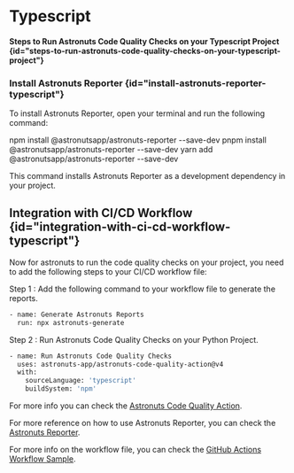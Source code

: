 # Typescript

#### Steps to Run Astronuts Code Quality Checks on your Typescript Project {id="steps-to-run-astronuts-code-quality-checks-on-your-typescript-project"}

### Install Astronuts Reporter {id="install-astronuts-reporter-typescript"}

To install Astronuts Reporter, open your terminal and run the following command:

<tabs>
    <tab id="npm-install" title="npm">
        <code-block lang="bash">
            npm install @astronutsapp/astronuts-reporter --save-dev
        </code-block>
    </tab>
    <tab id="pnpm-install" title="pnpm">
        <code-block lang="bash">
            pnpm install @astronutsapp/astronuts-reporter --save-dev
        </code-block>
    </tab>
    <tab id="yarn-install" title="yarn">
        <code-block lang="bash">
            yarn add @astronutsapp/astronuts-reporter --save-dev
        </code-block>
    </tab>
</tabs>

This command installs Astronuts Reporter as a development dependency in your project.

## Integration with CI/CD Workflow {id="integration-with-ci-cd-workflow-typescript"}

Now for astronuts to run the code quality checks on your project, you need to add the following steps to your CI/CD
workflow file:

Step 1 : Add the following command to your workflow file to generate the reports.

```bash
- name: Generate Astronuts Reports
  run: npx astronuts-generate
```

Step 2 : Run Astronuts Code Quality Checks on your Python Project.

```bash
- name: Run Astronuts Code Quality Checks
  uses: astronuts-app/astronuts-code-quality-action@v4
  with:
    sourceLanguage: 'typescript'
    buildSystem: 'npm'
```

For more info you can check
the [Astronuts Code Quality Action](https://github.com/marketplace/actions/astronuts-code-quality-action).

For more reference on how to use Astronuts Reporter, you can check
the [Astronuts Reporter](https://www.npmjs.com/package/@astronutsapp/astronuts-reporter).

For more info on the workflow file, you can check
the [GitHub Actions Workflow Sample](https://github.com/astronuts-app/samples/blob/main/.github/workflows/build_typescript_sample.yml).